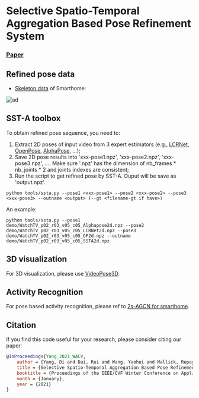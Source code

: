# Selective Spatio-Temporal Aggregation Based Pose Refinement System
### [Paper](https://openaccess.thecvf.com/content/WACV2021/papers/Yang_Selective_Spatio-Temporal_Aggregation_Based_Pose_Refinement_System_Towards_Understanding_Human_WACV_2021_paper.pdf)


## Refined pose data
- [Skeleton data](https://drive.google.com/file/d/1tJuGEZGgADgjinN7oT2qEMAeKi9CRj8E/view?usp=sharing) of Smarthome:

![ad](https://github.com/walker-a11y/SSTA-PRS/blob/master/demo/smarthome.png)

## SST-A toolbox
To obtain refined pose sequence, you need to:
1. Extract 2D poses of input video from 3 expert estimators (e.g., [LCRNet](https://thoth.inrialpes.fr/src/LCR-Net/), [OpenPose](https://github.com/CMU-Perceptual-Computing-Lab/openpose), [AlphaPose](https://github.com/MVIG-SJTU/AlphaPose), ...);
2. Save 2D pose results into 'xxx-pose1.npz', 'xxx-pose2.npz', 'xxx-pose3.npz', .... Make sure '.npz' has the dimension of nb_frames *  nb_joints * 2 and joints indexes are consistent;
3. Run the script to get refined pose by SST-A. Ouput will be save as 'output.npz'.
```shell script
python tools/ssta.py --pose1 <xxx-pose1> --pose2 <xxx-pose2> --pose3 <xxx-pose3> --outname <output> (--gt <filename-gt if have>)
```
An example: 
```shell script
python tools/ssta.py --pose1 demo/WatchTV_p02_r03_v05_c05_Alphapose2d.npz --pose2 demo/WatchTV_p02_r03_v05_c05_LCRNet2d.npz --pose3 demo/WatchTV_p02_r03_v05_c05_OP2d.npz --outname demo/WatchTV_p02_r03_v05_c05_SSTA2d.npz
```
## 3D visualization
For 3D visualization, please use [VideoPose3D](https://github.com/YangDi666/Video_3D_Pose_Estimation#i-have-2d-pose).

## Activity Recognition
For pose based activity recognition, please ref to [2s-AGCN for smarthome](https://github.com/YangDi666/2s-AGCN-For-Daily-Living).

## Citation
If you find this code useful for your research, please consider citing our paper:
```bibtex
@InProceedings{Yang_2021_WACV,
    author = {Yang, Di and Dai, Rui and Wang, Yaohui and Mallick, Rupayan and Minciullo, Luca and Francesca, Gianpiero and Bremond, Francois},
    title = {Selective Spatio-Temporal Aggregation Based Pose Refinement System: Towards Understanding Human Activities in Real-World Videos},
    booktitle = {Proceedings of the IEEE/CVF Winter Conference on Applications of Computer Vision (WACV)},
    month = {January},
    year = {2021}
}
```
